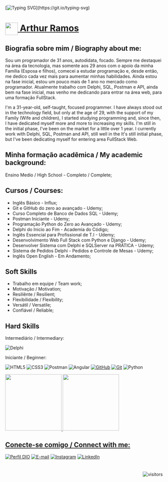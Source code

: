 [![Typing SVG](https://readme-typing-svg.herokuapp.com?duration=5000&pause=60&color=CFCECB&center=falso&vCenter=falso&lines=👋+Olá+sou+o+Arthur+Ramos;+Hi,+I'm+Arthur+Ramos;)](https://git.io/typing-svg)
<h1>
    <a href="https://web.dio.me/users/arthur_framos?tab=skills&page=1">
     <img align="center" width="40px" src="https://hermes.digitalinnovation.one/assets/diome/logo-minimized.png">
 Arthur Ramos
</a>
</h1>
  <h2><strong>Biografia sobre mim / Biography about me:</strong></h2>
    <p>
      Sou um programador de 31 anos, autodidata, focado. Sempre me destaquei na área da tecnologia, mas somente aos 
      29 anos com o apoio da minha Família (Esposa e filhos), comecei a estudar programação e, desde então, me dedico cada vez mais para aumentar minhas habilidades. Ainda estou na fase inicial, estou um pouco mais de 1 ano no mercado como programador. Atualmente trabalho com Delphi, SQL, Postman e API, ainda bem na fase inicial, mas venho me dedicando para entrar na área web, para uma formação FullStack.
    </p>
    <p>
      I'm a 31-year-old, self-taught, focused programmer. I have always stood out in the technology field, but only at the age of 29, with the support of my Family (Wife and children), I started studying programming and, since then, I have dedicated myself more and more to increasing my skills. I'm still in the initial phase, I've been on the market for a little over 1 year. I currently work with Delphi, SQL, Postman and API, still well in the It's still  initial phase, but I've been dedicating myself for entering area  FullStack Web.
    </p>   

  <h2>
    <strong>Minha formação acadêmica / My academic background:</strong>
  </h2>
    <p>Ensino Medio / High School - Completo / Complete;</p>
  <h2>
    <strong>Cursos / Courses:</strong>
   </h2>
  <ul>
    <li>Inglês Básico - Influx;</li>
    <li>Git e GitHub do zero ao avançado - Udemy;</li>
    <li>Curso Completo de Banco de Dados SQL - Udemy;</li>
    <li>Postman Iniciante - Udemy;</li>
    <li>Programação Python do Zero ao Avançado - Udemy;</li>
    <li>Delphi do Inicio ao Fim - Academia do Código;</li>
    <li>Inglês Essencial para Profissional de T.I - Udemy;</li>
    <li>Desenvolvimento Web Full Stack com Python e Django - Udemy;</li>
    <li>Desenvolver Sistema com Delphi e SQLServer na PRÁTICA - Udemy;</li>
    <li>Sistema de Pedidos Delphi - Pedidos e Controle de Mesas - Udemy;</li>
    <li>Inglês Open English - Em Andamento;</li>
  </ul>

<h2><strong>Soft Skills</strong></h2>
  <ul>
    <li>Trabalho em equipe / Team work;</li>
    <li>Motivação / Motivation;</li>
    <li>Resiliênte / Resilient;</li>
    <li>Flexibilidade / Flexibility;</li>
    <li>Versátil / Versatile;</li>
    <li>Confiável / Reliable;</li>
  </ul>    

<h2><strong>Hard Skills</strong></h2>

<p>Intermediário / Intermediary:</p>

![Delphi](https://img.shields.io/badge/Delphi-000?style=for-the-badge&logo=Delphi)


 <p>Iniciante / Beginner:</p>

![HTML5](https://img.shields.io/badge/HTML5-000?style=for-the-badge&logo=html5)
![CSS3](https://img.shields.io/badge/CSS3-000?style=for-the-badge&logo=css3&logoColor=264CE4)
![Postman](https://img.shields.io/badge/Postman-000?style=for-the-badge&logo=Postman)
![Angular](https://img.shields.io/badge/Angular-000?style=for-the-badge&logo=Angular)
[![GitHub](https://img.shields.io/badge/GitHub-000?style=for-the-badge&logo=github&logoColor=30A3DC)](https://docs.github.com/)
[![Git](https://img.shields.io/badge/Git-000?style=for-the-badge&logo=git&logoColor=E94D5F)](https://git-scm.com/doc)
![Python](https://img.shields.io/badge/Python-000?style=for-the-badge&logo=Python)

<div>
<a href="https://github.com/ArthurRamos28">
<img height="180em" src="https://github-readme-stats.vercel.app/api/top-langs/?username=arthurramos28&layout=compact&langs_count=7&theme=dracula"/>
<img height="180em" src="https://github-readme-stats.vercel.app/api?username=arthurramos28&show_icons=true&theme=dracula&include_all_commits=true&count_private=true"/>
</div>

<h2><strong>Conecte-se comigo / Connect with me:</strong></h2>

[![Perfil DIO](https://img.shields.io/badge/-Meu%20Perfil%20na%20DIO-30A3DC?style=for-the-badge)](https://web.dio.me/users/arthur_framos/)
[![E-mail](https://img.shields.io/badge/-Email-000?style=for-the-badge&logo=microsoft-outlook&logoColor=E94D5F)](arthur.framos@hotmail.com)
[![Instagram](https://img.shields.io/badge/Instagram-%23E4405F.svg?style=for-the-badge&logo=Instagram&logoColor=white)](https://www.instagram.com/arthurframos27/)
[![LinkedIn](https://img.shields.io/badge/-LinkedIn-%230077B5?style=for-the-badge&logo=linkedin&logoColor=white)](https://www.instagram.com/arthurframos27/)

#
<p align="right">
  <img src="https://visitor-badge.laobi.icu/badge?page_id=arthurramos28.arthuramos28" alt="visitors">
</p>  
